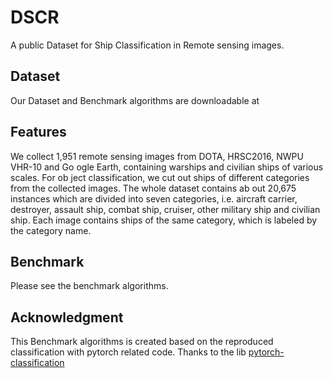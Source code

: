 # DSCR
A public Dataset for Ship Classification in Remote sensing images.

## Dataset
Our Dataset and Benchmark algorithms are downloadable at          

## Features
We collect 1,951 remote sensing images from DOTA, HRSC2016, NWPU VHR-10 and Go ogle Earth, containing warships and civilian ships of various scales. For ob ject classification, we cut out ships of different categories from the collected images. The whole dataset contains ab out 20,675 instances which are divided into seven categories, i.e. aircraft carrier, destroyer, assault ship, combat ship, cruiser, other military ship and civilian ship. Each image contains ships of the same category, which is labeled by the category name.

## Benchmark
Please see the benchmark algorithms.

## Acknowledgment
This Benchmark algorithms is created based on the reproduced classification with pytorch related code. Thanks to the lib [pytorch-classification](https://github.com/bearpaw/pytorch-classification)
